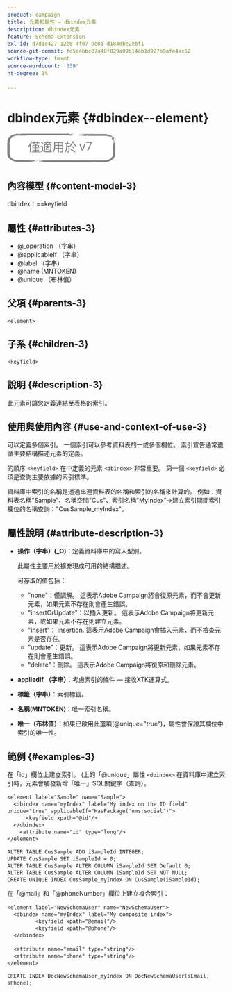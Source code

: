 ```yaml
---
product: campaign
title: 元素和屬性 — dbindex元素
description: dbindex元素
feature: Schema Extension
exl-id: d7d1e427-12e0-4f07-9e01-d184dbe2ebf1
source-git-commit: fd5e4bbc87a48f029a09b14ab1d927b9afe4ac52
workflow-type: tm+mt
source-wordcount: '339'
ht-degree: 1%

---
```


# dbindex元素 {#dbindex--element}

![](../../../assets/v7-only.svg)

## 內容模型 {#content-model-3}

dbindex：==keyfield

## 屬性 {#attributes-3}

* @_operation （字串）
* @applicableIf （字串）
* @label （字串）
* @name (MNTOKEN)
* @unique （布林值）

## 父項 {#parents-3}

`<element>`

## 子系 {#children-3}

`<keyfield>`

## 說明 {#description-3}

此元素可讓您定義連結至表格的索引。

## 使用與使用內容 {#use-and-context-of-use-3}

可以定義多個索引。 一個索引可以參考資料表的一或多個欄位。 索引宣告通常遵循主要結構描述元素的定義。

的順序 `<keyfield>` 在中定義的元素 `<dbindex>` 非常重要。 第一個 `<keyfield>` 必須是查詢主要依據的索引標準。

資料庫中索引的名稱是透過串連資料表的名稱和索引的名稱來計算的。 例如：資料表名稱&quot;Sample&quot;、名稱空間&quot;Cus&quot;、索引名稱&quot;MyIndex&quot;->建立索引期間索引欄位的名稱查詢：&quot;CusSample_myIndex&quot;。

## 屬性說明 {#attribute-description-3}

* **操作（字串）(_O)**：定義資料庫中的寫入型別。

  此屬性主要用於擴充現成可用的結構描述。

  可存取的值包括：

   * &quot;none&quot;：僅調解。 這表示Adobe Campaign將會復原元素，而不會更新元素，如果元素不存在則會產生錯誤。
   * &quot;insertOrUpdate&quot;：以插入更新。 這表示Adobe Campaign將更新元素，或如果元素不存在則建立元素。
   * &quot;insert&quot;： insertion. 這表示Adobe Campaign會插入元素，而不檢查元素是否存在。
   * &quot;update&quot;：更新。 這表示Adobe Campaign將更新元素，如果元素不存在則會產生錯誤。
   * &quot;delete&quot;：刪除。 這表示Adobe Campaign將復原和刪除元素。

* **appliedIf （字串）**：考慮索引的條件 — 接收XTK運算式。
* **標籤（字串）**：索引標籤。
* **名稱(MNTOKEN)**：唯一索引名稱。
* **唯一（布林值）**：如果已啟用此選項(@unique=&quot;true&quot;)，屬性會保證其欄位中索引的唯一性。

## 範例 {#examples-3}

在「id」欄位上建立索引。 (上的「@unique」屬性 `<dbindex>` 在資料庫中建立索引時，元素會觸發新增「唯一」SQL關鍵字（查詢）。

```
<element label="Sample" name="Sample">
  <dbindex name="myIndex" label="My index on the ID field" unique="true" applicableIf="HasPackage('nms:social')">
      <keyfield xpath="@id"/>
  </dbindex>
    <attribute name="id" type="long"/>
</element>          
```

```
ALTER TABLE CusSample ADD iSampleId INTEGER;
UPDATE CusSample SET iSampleId = 0;
ALTER TABLE CusSample ALTER COLUMN iSampleId SET Default 0;
ALTER TABLE CusSample ALTER COLUMN iSampleId SET NOT NULL; 
CREATE UNIQUE INDEX CusSample_myIndex ON CusSample(iSampleId);
```

在「@mail」和「@phoneNumber」欄位上建立複合索引：

```
<element label="NewSchemaUser" name="NewSchemaUser">
  <dbindex name="myIndex" label="My composite index">
         <keyfield xpath="@email"/>
         <keyfield xpath="@phone"/>
  </dbindex>
  
  <attribute name="email" type="string"/>
  <attribute name="phone" type="string"/>
</element>      
```

```
CREATE INDEX DocNewSchemaUser_myIndex ON DocNewSchemaUser(sEmail, sPhone);
```

